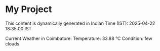 # My Project

This content is dynamically generated in Indian Time (IST): 2025-04-22 18:35:00 IST


Current Weather in Coimbatore:
Temperature: 33.88 °C
Condition: few clouds
